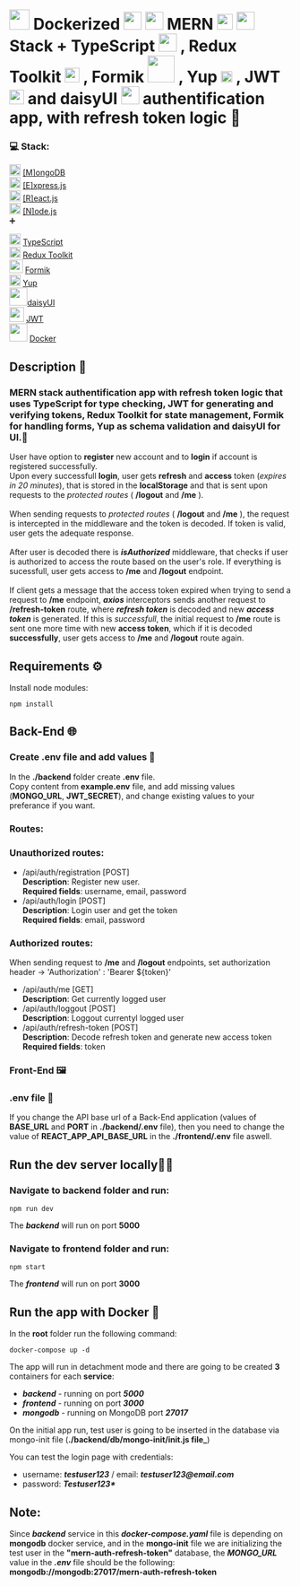# <img src="https://cdn.icon-icons.com/icons2/2107/PNG/512/file_type_docker_icon_130643.png" width="36"/> Dockerized <img src="https://cdn.icon-icons.com/icons2/2415/PNG/512/mongodb_original_logo_icon_146424.png" width="32px"> <img src="https://cdn.icon-icons.com/icons2/2699/PNG/512/expressjs_logo_icon_169185.png" width="32px"/> MERN <img src="https://cdn.icon-icons.com/icons2/2415/PNG/512/react_original_logo_icon_146374.png" width="28px"/> <img src="https://cdn.icon-icons.com/icons2/2415/PNG/512/nodejs_plain_logo_icon_146409.png" width="32px"/> Stack + TypeScript <img src="https://cdn.icon-icons.com/icons2/2415/PNG/512/typescript_plain_logo_icon_146316.png" width="32px"/> , Redux Toolkit <img src='https://cdn.icon-icons.com/icons2/2415/PNG/512/redux_original_logo_icon_146365.png' width='26px'> , Formik <img src='https://user-images.githubusercontent.com/4060187/61057426-4e5a4600-a3c3-11e9-9114-630743e05814.png' width='48px'> , Yup <img src='https://cdn.icon-icons.com/icons2/2000/PNG/512/cool_smiley_sunglasses_icon_123402.png' width='20'> , JWT <img src='https://jwt.io/img/pic_logo.svg' width='26px'> and daisyUI <img src="https://daisyui.com/images/daisyui-logo/daisyui-logomark-1024-1024.png" width="32"/> authentification app, with refresh token logic 🙌

### 💻 Stack: <br/>

<img src="https://cdn.icon-icons.com/icons2/2415/PNG/512/mongodb_original_logo_icon_146424.png" width="20px"/> [[M]ongoDB](https://www.mongodb.com/)<br>
<img src="https://cdn.icon-icons.com/icons2/2415/PNG/512/express_original_logo_icon_146527.png" width="20px"/> [[E]xpress.js](https://expressjs.com/)<br>
<img src="https://cdn.icon-icons.com/icons2/2415/PNG/512/react_original_logo_icon_146374.png" width="20px"/> [[R]eact.js](https://reactjs.org/)<br>
<img src="https://cdn.icon-icons.com/icons2/2415/PNG/512/nodejs_plain_logo_icon_146409.png" width="20px"/> [[N]ode.js](https://nodejs.org/en/)<br>
➕

<img src="https://cdn.icon-icons.com/icons2/2415/PNG/512/typescript_plain_logo_icon_146316.png" width="20"/> [TypeScript](https://www.typescriptlang.org/)<br/>
<img src="https://cdn.icon-icons.com/icons2/2415/PNG/512/redux_original_logo_icon_146365.png" width="20"/> [Redux Toolkit](https://redux-toolkit.js.org/)<br/>
<img src='https://user-images.githubusercontent.com/4060187/61057426-4e5a4600-a3c3-11e9-9114-630743e05814.png' width='24px'> [Formik](https://formik.org/)
<br/>
<img src='https://cdn.icon-icons.com/icons2/2000/PNG/512/cool_smiley_sunglasses_icon_123402.png' width='20px'> [Yup](https://www.npmjs.com/package/yup)
<br/>
<img src='https://daisyui.com/images/daisyui-logo/daisyui-logomark-1024-1024.png' width='32px'>[daisyUI](https://daisyui.com/)<br/>
<img src='https://jwt.io/img/pic_logo.svg' width='26px'> [JWT](https://jwt.io/)
<br/>
<img src='https://cdn.icon-icons.com/icons2/2107/PNG/512/file_type_docker_icon_130643.png' width='32px'> [Docker](https://www.docker.com/)

## Description 📑

### MERN stack authentification app with refresh token logic that uses TypeScript for type checking, JWT for generating and verifying tokens, Redux Toolkit for state management, Formik for handling forms, Yup as schema validation and daisyUI for UI.🤗<br>

User have option to **register** new account and to **login** if account is registered successfully.<br>
Upon every successfull **login**, user gets **refresh** and **access** token (_expires in 20 minutes_), that is stored in the **localStorage** and that is sent upon requests to the _protected routes_ ( **/logout** and **/me** ).<br> <br>
When sending requests to _protected routes_ ( **/logout** and **/me** ), the request is intercepted in the middleware and the token is decoded.
If token is valid, user gets the adequate response.<br><br>
After user is decoded there is _**isAuthorized**_ middleware, that checks if user is authorized to access the route based on the user's role.
If everything is sucessfull, user gets access to **/me** and **/logout** endpoint.<br><br>
If client gets a message that the access token expired when trying to send a request to **/me** endpoint, **_axios_** interceptors sends another request to **/refresh-token** route, where **_refresh token_** is decoded and new **_access token_** is generated.
If this is _successfull_, the initial request to **/me** route is sent one more time with new **access token**, which if it is decoded **successfully**, user gets access to **/me** and **/logout** route again.

## Requirements ⚙️

Install node modules: <br>

```
npm install
```

## Back-End 🌐

### Create .env file and add values 📄

In the **./backend** folder create **.env** file.<br>
Copy content from **example.env** file, and add missing values (**MONGO_URL**, **JWT_SECRET**), and change existing values to your preferance if you want.

### Routes: <br>

### Unauthorized routes: <br>

- /api/auth/registration [POST]<br/>
  **Description**: Register new user.<br/>
  **Required fields**: username, email, password
- /api/auth/login [POST]<br/>
  **Description**: Login user and get the token<br/>
  **Required fields**: email, password

### Authorized routes: <br>

When sending request to **/me** and **/logout** endpoints, set authorization header -> 'Authorization' : 'Bearer ${token}'<br/>

- /api/auth/me [GET]<br/>
  **Description**: Get currently logged user <br/>
- /api/auth/loggout [POST]<br/>
  **Description**: Loggout currentyl logged user <br/>
- /api/auth/refresh-token [POST]<br/>
  **Description**: Decode refresh token and generate new access token <br/>
  **Required fields**: token

### Front-End 🖼️

### .env file 📄

If you change the API base url of a Back-End application (values of **BASE_URL** and **PORT** in **./backend/.env** file), then you need to change the value of **REACT_APP_API_BASE_URL** in the **./frontend/.env** file aswell.

## Run the dev server locally👨‍💻

### Navigate to **backend** folder and run:

```
npm run dev
```

The **_backend_** will run on port **5000**

### Navigate to **frontend** folder and run:

```
npm start
```

The **_frontend_** will run on port **3000**

## Run the app with Docker 🐋

In the **root** folder run the following command:

```
docker-compose up -d
```

The app will run in detachment mode and there are going to be created **3** containers for each **service**:

- **_backend_** - running on port **_5000_**
- **_frontend_** - running on port **_3000_**
- **_mongodb_** - running on MongoDB port **_27017_**

On the initial app run, test user is going to be inserted in the database via mongo-init file (**./backend/db/mongo-init/init.js file\_**)

You can test the login page with credentials:

- username: **_testuser123_** / email: **_testuser123@email.com_**
- password: **_Testuser123\*_**

## Note:

Since **_backend_** service in this **_docker-compose.yaml_** file is depending on **mongodb** docker service, and in the **mongo-init** file we are initializing the test user in the **"mern-auth-refresh-token"** database, the **_MONGO_URL_** value in the **_.env_** file should be the following: **mongodb://mongodb:27017/mern-auth-refresh-token**

